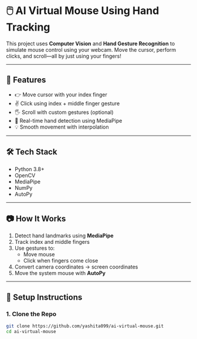 # 🖱️ AI Virtual Mouse Using Hand Tracking

This project uses **Computer Vision** and **Hand Gesture Recognition** to simulate mouse control using your webcam. Move the cursor, perform clicks, and scroll—all by just using your fingers!

---

## 📌 Features

- 👉 Move cursor with your index finger
- ✌️ Click using index + middle finger gesture
- 🖐️ Scroll with custom gestures (optional)
- 👋 Real-time hand detection using MediaPipe
- 💡 Smooth movement with interpolation

---

## 🛠️ Tech Stack

- Python 3.8+
- OpenCV
- MediaPipe
- NumPy
- AutoPy

---

## 📷 How It Works

1. Detect hand landmarks using **MediaPipe**
2. Track index and middle fingers
3. Use gestures to:
   - Move mouse
   - Click when fingers come close
4. Convert camera coordinates → screen coordinates
5. Move the system mouse with **AutoPy**

---

## 🔧 Setup Instructions

### 1. Clone the Repo

```bash
git clone https://github.com/yashita099/ai-virtual-mouse.git
cd ai-virtual-mouse
